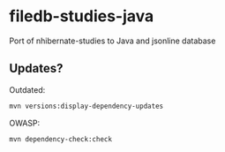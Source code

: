 # filedb-studies-java
Port of nhibernate-studies to Java and jsonline database

## Updates?

Outdated:

```bash
mvn versions:display-dependency-updates
```

OWASP:

```bash
mvn dependency-check:check
```
